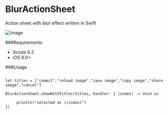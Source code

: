 # BlurActionSheet
Action sheet with blur effect written in Swift

![image](https://github.com/nathanwhy/BlurActionSheet/raw/master/example.gif)


###Requirements

- Xcode 6.2
- iOS 8.0+

###Usage

```objc

let titles = ["commit","reload image","save image","copy image","share image","cancel"]
        
BlurActionSheet.showWithTitles(titles, handler: { (index) -> Void in
            
     println("selected at \(index)")
})
        
```